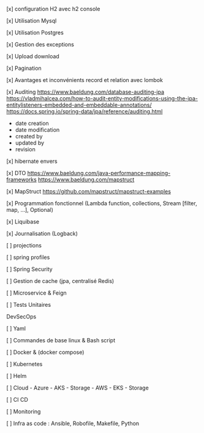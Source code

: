 [x] configuration H2 avec h2 console

[x] Utilisation Mysql

[x] Utilisation Postgres

[x] Gestion des exceptions

[x] Upload download

[x] Pagination

[x] Avantages et inconvénients record et relation avec lombok

[x] Auditing
https://www.baeldung.com/database-auditing-jpa
https://vladmihalcea.com/how-to-audit-entity-modifications-using-the-jpa-entitylisteners-embedded-and-embeddable-annotations/
https://docs.spring.io/spring-data/jpa/reference/auditing.html

- date creation
- date modification
- created by
- updated by
- revision

[x] hibernate envers

[x] DTO
https://www.baeldung.com/java-performance-mapping-frameworks
https://www.baeldung.com/mapstruct

[x] MapStruct
https://github.com/mapstruct/mapstruct-examples

[x] Programmation fonctionnel (Lambda function, collections, Stream [filter, map, ...], Optional)

[x] Liquibase

[x] Journalisation (Logback)

[ ] projections

[ ] spring profiles

[ ] Spring Security

[ ] Gestion de cache (jpa, centralisé Redis)

[ ] Microservice & Feign

[ ] Tests Unitaires


DevSecOps

[ ] Yaml

[ ] Commandes de base linux & Bash script

[ ] Docker & (docker compose)

[ ] Kubernetes

[ ] Helm

[ ] Cloud 
    - Azure 
        - AKS
        - Storage
    - AWS
        - EKS
        - Storage

[ ] CI CD

[ ] Monitoring 

[ ] Infra as code : Ansible, Robofile, Makefile, Python


